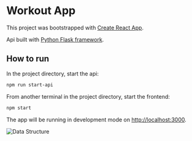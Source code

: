 # Workout App

This project was bootstrapped with [Create React App](https://github.com/facebook/create-react-app).

Api built with [Python Flask framework](https://flask.palletsprojects.com/).

## How to run

In the project directory, start the api:

```bash
npm run start-api
```

From another terminal in the project directory, start the frontend:

```bash
npm start
```

The app will be running in development mode on [http://localhost:3000](http://localhost:3000).

![Data Structure](http://www.plantuml.com/plantuml/proxy?cache=no&src=https://raw.githubusercontent.com/rnewstead1/workout-app/main/data-structure.txt)
